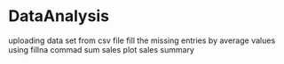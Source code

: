 # DataAnalysis
uploading data set from csv file
fill the missing entries by average values using fillna commad
 sum sales
 plot sales summary
